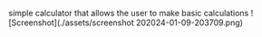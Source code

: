 simple calculator that allows the user to make basic calculations
![Screenshot](./assets/screenshot 202024-01-09-203709.png)
